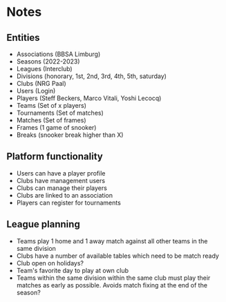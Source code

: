 # Notes

## Entities

- Associations (BBSA Limburg)
- Seasons (2022-2023)
- Leagues (Interclub)
- Divisions (honorary, 1st, 2nd, 3rd, 4th, 5th, saturday)
- Clubs (NRG Paal)
- Users (Login)
- Players (Steff Beckers, Marco Vitali, Yoshi Lecocq)
- Teams (Set of x players)
- Tournaments (Set of matches)
- Matches (Set of frames)
- Frames (1 game of snooker)
- Breaks (snooker break higher than X)

## Platform functionality

- Users can have a player profile
- Clubs have management users
- Clubs can manage their players
- Clubs are linked to an association
- Players can register for tournaments

## League planning

- Teams play 1 home and 1 away match against all other teams in the same division
- Clubs have a number of available tables which need to be match ready
- Club open on holidays?
- Team's favorite day to play at own club
- Teams within the same division within the same club must play their matches as early as possible. Avoids match fixing at the end of the season?
